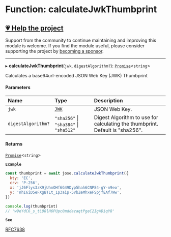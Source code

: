 # Function: calculateJwkThumbprint

## [💗 Help the project](https://github.com/sponsors/panva)

Support from the community to continue maintaining and improving this module is welcome. If you find the module useful, please consider supporting the project by [becoming a sponsor](https://github.com/sponsors/panva).

---

▸ **calculateJwkThumbprint**(`jwk`, `digestAlgorithm?`): [`Promise`]( https://developer.mozilla.org/docs/Web/JavaScript/Reference/Global_Objects/Promise )\<`string`\>

Calculates a base64url-encoded JSON Web Key (JWK) Thumbprint

#### Parameters

| Name | Type | Description |
| :------ | :------ | :------ |
| `jwk` | [`JWK`](../interfaces/types.JWK.md) | JSON Web Key. |
| `digestAlgorithm?` | ``"sha256"`` \| ``"sha384"`` \| ``"sha512"`` | Digest Algorithm to use for calculating the thumbprint. Default is "sha256". |

#### Returns

[`Promise`]( https://developer.mozilla.org/docs/Web/JavaScript/Reference/Global_Objects/Promise )\<`string`\>

**`Example`**

```js
const thumbprint = await jose.calculateJwkThumbprint({
  kty: 'EC',
  crv: 'P-256',
  x: 'jJ6Flys3zK9jUhnOHf6G49Dyp5hah6CNP84-gY-n9eo',
  y: 'nhI6iD5eFXgBTLt_1p3aip-5VbZeMhxeFSpjfEAf7Ww',
})

console.log(thumbprint)
// 'w9eYdC6_s_tLQ8lH6PUpc0mddazaqtPgeC2IgWDiqY8'
```

**`See`**

[RFC7638](https://www.rfc-editor.org/rfc/rfc7638)
